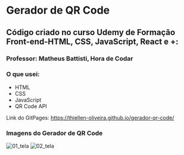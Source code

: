 # Gerador de QR Code
## Código criado no curso Udemy de Formação Front-end-HTML, CSS, JavaScript, React e +:
### Professor: Matheus Battisti, Hora de Codar

### O que usei:
- HTML
- CSS
- JavaScript
- QR Code API

Link do GitPages: https://thiellen-oliveira.github.io/gerador-qr-code/

### Imagens do Gerador de QR Code
![01_tela](https://github.com/Thiellen-Oliveira/gerador-qr-code/assets/43323305/5ace3b9e-2ae9-4d4c-bcc3-ac497ab9d748)
![02_tela](https://github.com/Thiellen-Oliveira/gerador-qr-code/assets/43323305/03e78f5b-ed77-4273-a8b8-dd5ba3d01e88)
